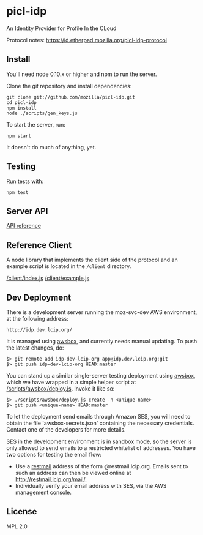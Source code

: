 picl-idp
========

An Identity Provider for Profile In the CLoud

Protocol notes: https://id.etherpad.mozilla.org/picl-idp-protocol

## Install

You'll need node 0.10.x or higher and npm to run the server.

Clone the git repository and install dependencies:

    git clone git://github.com/mozilla/picl-idp.git
    cd picl-idp
    npm install
    node ./scripts/gen_keys.js

To start the server, run:

    npm start

It doesn't do much of anything, yet.

## Testing

Run tests with:

    npm test

## Server API

[API reference](/docs/api.md)

## Reference Client

A node library that implements the client side of the protocol and an example
script is located in the `/client` directory.

[/client/index.js](/client/index.js)
[/client/example.js](/client/example.js)


## Dev Deployment

There is a development server running the moz-svc-dev AWS environment, at the following address:

    http://idp.dev.lcip.org/

It is managed using [awsbox](http://awsbox.org/), and currently needs manual updating.  To push the latest changes, do:

    $> git remote add idp-dev-lcip-org app@idp.dev.lcip.org:git
    $> git push idp-dev-lcip-org HEAD:master

You can stand up a similar single-server testing deployment using [awsbox](http://awsbox.org/), which we have wrapped in a simple helper script at [/scripts/awsbox/deploy.js](s/scripts/awsbox/deploy.js).  Invoke it like so:

    $> ./scripts/awsbox/deploy.js create -n <unique-name>
    $> git push <unique-name> HEAD:master

To let the deployment send emails through Amazon SES, you will need to obtain
the file 'awsbox-secrets.json' containing the necessary credentials.  Contact one
of the developers for more details.

SES in the development environment is in sandbox mode, so the server is only
allowed to send emails to a restricted whitelist of addresses.  You have two
options for testing the email flow:

  * Use a [restmail](http://restmail.lcip.org/) address of the form <anything>@restmail.lcip.org.  Emails sent to such an address can then be viewed online at http://restmail.lcip.org/mail/<anything>.
  * Individually verify your email address with SES, via the AWS management console.


## License

MPL 2.0
